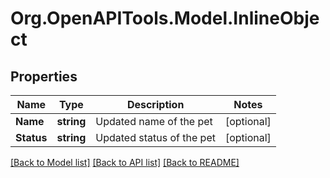 
# Org.OpenAPITools.Model.InlineObject

## Properties

Name | Type | Description | Notes
------------ | ------------- | ------------- | -------------
**Name** | **string** | Updated name of the pet | [optional] 
**Status** | **string** | Updated status of the pet | [optional] 

[[Back to Model list]](../README.md#documentation-for-models)
[[Back to API list]](../README.md#documentation-for-api-endpoints)
[[Back to README]](../README.md)

